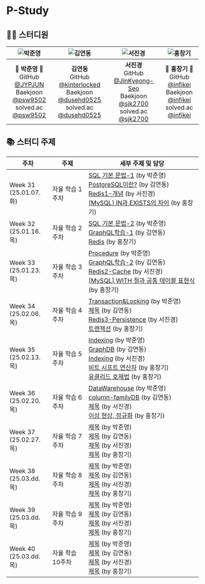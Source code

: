# P-Study

## 👨‍💻 스터디원

|    ![박준영](https://avatars.githubusercontent.com/u/156387559)    |    ![김연동](https://avatars.githubusercontent.com/u/87691535)    |    ![서진경](https://avatars.githubusercontent.com/u/103301658)    |    ![홍창기](https://avatars.githubusercontent.com/u/88123485)    |
| :---: | :---: | :---: | :---: |
|    🐼 **박준영** 🐼 <br/> GitHub [@JYPJUN](https://github.com/JYPJUN) <br/> Baekjoon [@psw9502](https://www.acmicpc.net/user/psw9502) <br/> solved.ac [@psw9502](https://solved.ac/profile/psw9502)    |    **김연동** <br/> GitHub [@kinterlocked](https://github.com/kinterlocked) <br/> Baekjoon [@dusehd0525](https://www.acmicpc.net/user/dusehd0525) <br/> solved.ac [@dusehd0525](https://solved.ac/profile/dusehd0525)    |    **서진경** <br/> GitHub [@JinKyeong-Seo](https://github.com/JinKyeong-Seo) <br/> Baekjoon [@sjk2700](https://www.acmicpc.net/user/sjk2700) <br/> solved.ac [@sjk2700](https://solved.ac/profile/sjk2700)    |    💠 **홍창기** 💠 <br/> GitHub [@infikei](https://github.com/infikei) <br/> Baekjoon [@infikei](https://www.acmicpc.net/user/infikei) <br/> solved.ac [@infikei](https://solved.ac/profile/infikei)    |


## 📚 스터디 주제

| 주차 | 주제 | 세부 주제 및 담당 |
| --- | --- | --- |
| Week 31 <br/> (25.01.07. 화)    | 자율 학습 1주차    | [SQL 기본 문법-1](https://github.com/Ansanssafy/P-Study/blob/main/%EB%B0%95%EC%A4%80%EC%98%81/250107_SQL_%EB%AC%B8%EB%B2%95/250107_SQL_%EA%B8%B0%EB%B3%B8%EB%AC%B8%EB%B2%95%ED%95%99%EC%8A%B5.md) (by 박준영) <br/> [PostgreSQL이란?](https://github.com/Ansanssafy/P-Study/blob/main/%EA%B9%80%EC%97%B0%EB%8F%99/250107_PostgreSQL/PostgreSQL.md) (by 김연동) <br/> [Redis1-개념](https://github.com/Ansanssafy/P-Study/blob/main/%EC%84%9C%EC%A7%84%EA%B2%BD/250107_Redis1/Redis.md) (by 서진경) <br/> [[MySQL] IN과 EXISTS의 차이](https://github.com/Ansanssafy/P-Study/blob/main/%ED%99%8D%EC%B0%BD%EA%B8%B0/250107_MySQL_IN%EA%B3%BC_EXISTS%EC%9D%98_%EC%B0%A8%EC%9D%B4.md) (by 홍창기)|
| Week 32 <br/> (25.01.16. 목)    | 자율 학습 2주차    | [SQL 기본 문법-2](https://github.com/Ansanssafy/P-Study/blob/main/%EB%B0%95%EC%A4%80%EC%98%81/250116_SQL_%EB%AC%B8%EB%B2%95/250116_SQL_%EA%B8%B0%EB%B3%B8%EB%AC%B8%EB%B2%95%ED%95%99%EC%8A%B5-2.md) (by 박준영) <br/> [GraphQL학습-1](https://github.com/Ansanssafy/P-Study/blob/main/%EA%B9%80%EC%97%B0%EB%8F%99/250116_GraphQL/GraphQL.md) (by 김연동) <br/> [Redis](https://github.com/Ansanssafy/P-Study/blob/main/%ED%99%8D%EC%B0%BD%EA%B8%B0/250116_Redis.md) (by 홍창기)|
| Week 33 <br/> (25.01.23. 목)    | 자율 학습 3주차    | [Procedure](https://github.com/Ansanssafy/P-Study/blob/main/%EB%B0%95%EC%A4%80%EC%98%81/250123%20Procedure/250123_Procedure.md) (by 박준영) <br/> [GraphQL학습-2](https://github.com/Ansanssafy/P-Study/blob/main/%EA%B9%80%EC%97%B0%EB%8F%99/250123_GraphQL2/GraphQL2.md) (by 김연동) <br/> [Redis2-Cache](https://github.com/Ansanssafy/P-Study/blob/main/%EC%84%9C%EC%A7%84%EA%B2%BD/250123_Redis2/Cache.md) (by 서진경) <br/> [[MySQL] WITH 절과 공통 테이블 표현식](https://github.com/Ansanssafy/P-Study/blob/main/%ED%99%8D%EC%B0%BD%EA%B8%B0/250123_MySQL_WITH_%EC%A0%88%EA%B3%BC_%EA%B3%B5%ED%86%B5_%ED%85%8C%EC%9D%B4%EB%B8%94_%ED%91%9C%ED%98%84%EC%8B%9D.md) (by 홍창기) |
| Week 34 <br/> (25.02.06. 목)    | 자율 학습 4주차    | [Transaction&Locking](https://github.com/Ansanssafy/P-Study/blob/main/%EB%B0%95%EC%A4%80%EC%98%81/250206%20Transaction%26Locking/250206_Transaction_Locking.md) (by 박준영) <br/> [제목]() (by 김연동) <br/> [Redis3-Persistence](https://github.com/Ansanssafy/P-Study/blob/main/%EC%84%9C%EC%A7%84%EA%B2%BD/250206_Redis3/Persistence.md) (by 서진경) <br/> [트랜잭션](https://github.com/Ansanssafy/P-Study/blob/main/%ED%99%8D%EC%B0%BD%EA%B8%B0/250206_%ED%8A%B8%EB%9E%9C%EC%9E%AD%EC%85%98.md) (by 홍창기) |
| Week 35 <br/> (25.02.13. 목)    | 자율 학습 5주차    | [Indexing](https://github.com/Ansanssafy/P-Study/blob/main/%EB%B0%95%EC%A4%80%EC%98%81/250213%20Indexing/250213.md) (by 박준영) <br/> [GraphDB](https://github.com/Ansanssafy/P-Study/blob/main/%EA%B9%80%EC%97%B0%EB%8F%99/250213_GraphDB/GraphDB.md) (by 김연동) <br/> [Indexing](https://github.com/Ansanssafy/P-Study/blob/main/%EC%84%9C%EC%A7%84%EA%B2%BD/250213_Indexing/Indexing.md) (by 서진경) <br/> [비트 시프트 연산자](https://github.com/Ansanssafy/P-Study/blob/main/%ED%99%8D%EC%B0%BD%EA%B8%B0/250213_%EB%B9%84%ED%8A%B8_%EC%8B%9C%ED%94%84%ED%8A%B8_%EC%97%B0%EC%82%B0%EC%9E%90.md) (by 홍창기) <br/> [유클리드 호제법](https://github.com/Ansanssafy/P-Study/blob/main/%ED%99%8D%EC%B0%BD%EA%B8%B0/250213_%EC%9C%A0%ED%81%B4%EB%A6%AC%EB%93%9C_%ED%98%B8%EC%A0%9C%EB%B2%95.md) (by 홍창기) |
| Week 36 <br/> (25.02.20. 목)    | 자율 학습 6주차    | [DataWarehouse](https://github.com/Ansanssafy/P-Study/blob/main/%EB%B0%95%EC%A4%80%EC%98%81/250220%20Data%20Warehouse/250220.md) (by 박준영) <br/> [column-familyDB](https://github.com/Ansanssafy/P-Study/blob/main/%EA%B9%80%EC%97%B0%EB%8F%99/250220_column-familyDB/column-familyDB.md) (by 김연동) <br/> [제목]() (by 서진경) <br/> [이상 현상, 정규화](https://github.com/Ansanssafy/P-Study/blob/main/%ED%99%8D%EC%B0%BD%EA%B8%B0/250220_%EC%9D%B4%EC%83%81_%ED%98%84%EC%83%81_%EC%A0%95%EA%B7%9C%ED%99%94.md) (by 홍창기) |
| Week 37 <br/> (25.02.27. 목)    | 자율 학습 7주차    | [제목]() (by 박준영) <br/> [제목]() (by 김연동) <br/> [제목]() (by 서진경) <br/> [제목]() (by 홍창기) |
| Week 38 <br/> (25.03.dd. 목)    | 자율 학습 8주차    | [제목]() (by 박준영) <br/> [제목]() (by 김연동) <br/> [제목]() (by 서진경) <br/> [제목]() (by 홍창기) |
| Week 39 <br/> (25.03.dd. 목)    | 자율 학습 9주차    | [제목]() (by 박준영) <br/> [제목]() (by 김연동) <br/> [제목]() (by 서진경) <br/> [제목]() (by 홍창기) |
| Week 40 <br/> (25.03.dd. 목)    | 자율 학습 10주차    | [제목]() (by 박준영) <br/> [제목]() (by 김연동) <br/> [제목]() (by 서진경) <br/> [제목]() (by 홍창기) |

